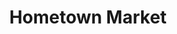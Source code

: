 ---
title: "Hometown Market"
url: /athens/hometown-market-jefferson-street-south/
shop: supermarket
---